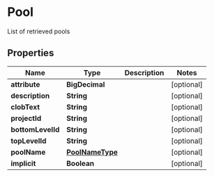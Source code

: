 

# Pool

List of retrieved pools

## Properties

| Name | Type | Description | Notes |
|------------ | ------------- | ------------- | -------------|
|**attribute** | **BigDecimal** |  |  [optional] |
|**description** | **String** |  |  [optional] |
|**clobText** | **String** |  |  [optional] |
|**projectId** | **String** |  |  [optional] |
|**bottomLevelId** | **String** |  |  [optional] |
|**topLevelId** | **String** |  |  [optional] |
|**poolName** | [**PoolNameType**](PoolNameType.md) |  |  [optional] |
|**implicit** | **Boolean** |  |  [optional] |



